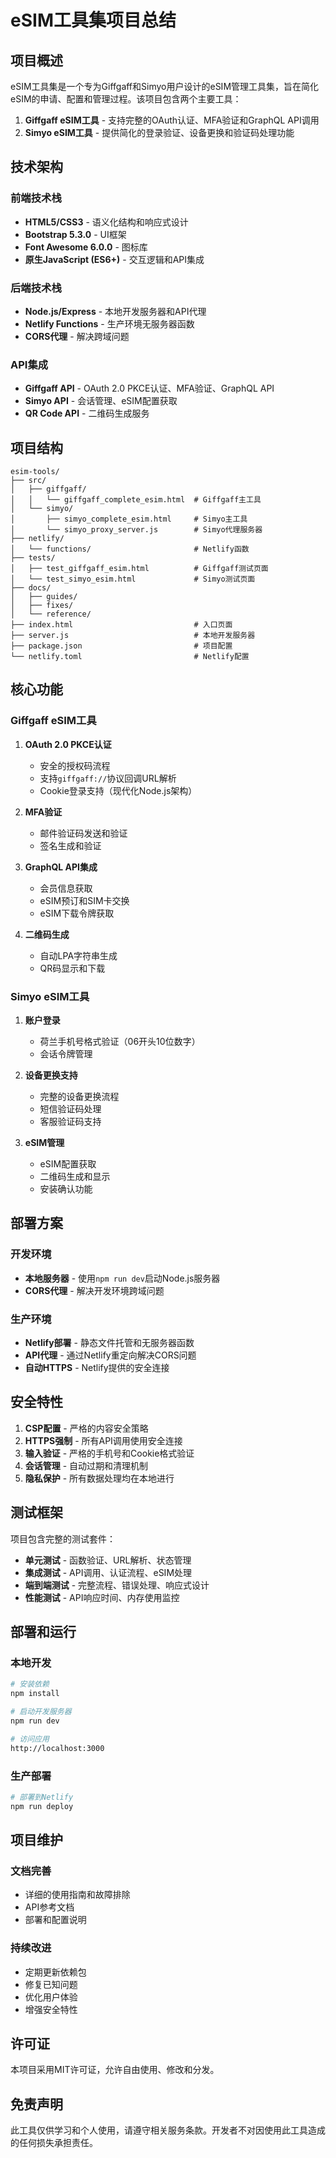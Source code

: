 # eSIM工具集项目总结

## 项目概述

eSIM工具集是一个专为Giffgaff和Simyo用户设计的eSIM管理工具集，旨在简化eSIM的申请、配置和管理过程。该项目包含两个主要工具：

1. **Giffgaff eSIM工具** - 支持完整的OAuth认证、MFA验证和GraphQL API调用
2. **Simyo eSIM工具** - 提供简化的登录验证、设备更换和验证码处理功能

## 技术架构

### 前端技术栈
- **HTML5/CSS3** - 语义化结构和响应式设计
- **Bootstrap 5.3.0** - UI框架
- **Font Awesome 6.0.0** - 图标库
- **原生JavaScript (ES6+)** - 交互逻辑和API集成

### 后端技术栈
- **Node.js/Express** - 本地开发服务器和API代理
- **Netlify Functions** - 生产环境无服务器函数
- **CORS代理** - 解决跨域问题

### API集成
- **Giffgaff API** - OAuth 2.0 PKCE认证、MFA验证、GraphQL API
- **Simyo API** - 会话管理、eSIM配置获取
- **QR Code API** - 二维码生成服务

## 项目结构

```
esim-tools/
├── src/
│   ├── giffgaff/
│   │   └── giffgaff_complete_esim.html  # Giffgaff主工具
│   └── simyo/
│       ├── simyo_complete_esim.html     # Simyo主工具
│       └── simyo_proxy_server.js        # Simyo代理服务器
├── netlify/
│   └── functions/                       # Netlify函数
├── tests/
│   ├── test_giffgaff_esim.html          # Giffgaff测试页面
│   └── test_simyo_esim.html             # Simyo测试页面
├── docs/
│   ├── guides/
│   ├── fixes/
│   └── reference/
├── index.html                           # 入口页面
├── server.js                            # 本地开发服务器
├── package.json                         # 项目配置
└── netlify.toml                         # Netlify配置
```

## 核心功能

### Giffgaff eSIM工具
1. **OAuth 2.0 PKCE认证**
   - 安全的授权码流程
   - 支持`giffgaff://`协议回调URL解析
   - Cookie登录支持（现代化Node.js架构）

2. **MFA验证**
   - 邮件验证码发送和验证
   - 签名生成和验证

3. **GraphQL API集成**
   - 会员信息获取
   - eSIM预订和SIM卡交换
   - eSIM下载令牌获取

4. **二维码生成**
   - 自动LPA字符串生成
   - QR码显示和下载

### Simyo eSIM工具
1. **账户登录**
   - 荷兰手机号格式验证（06开头10位数字）
   - 会话令牌管理

2. **设备更换支持**
   - 完整的设备更换流程
   - 短信验证码处理
   - 客服验证码支持

3. **eSIM管理**
   - eSIM配置获取
   - 二维码生成和显示
   - 安装确认功能

## 部署方案

### 开发环境
- **本地服务器** - 使用`npm run dev`启动Node.js服务器
- **CORS代理** - 解决开发环境跨域问题

### 生产环境
- **Netlify部署** - 静态文件托管和无服务器函数
- **API代理** - 通过Netlify重定向解决CORS问题
- **自动HTTPS** - Netlify提供的安全连接

## 安全特性

1. **CSP配置** - 严格的内容安全策略
2. **HTTPS强制** - 所有API调用使用安全连接
3. **输入验证** - 严格的手机号和Cookie格式验证
4. **会话管理** - 自动过期和清理机制
5. **隐私保护** - 所有数据处理均在本地进行

## 测试框架

项目包含完整的测试套件：
- **单元测试** - 函数验证、URL解析、状态管理
- **集成测试** - API调用、认证流程、eSIM处理
- **端到端测试** - 完整流程、错误处理、响应式设计
- **性能测试** - API响应时间、内存使用监控

## 部署和运行

### 本地开发
```bash
# 安装依赖
npm install

# 启动开发服务器
npm run dev

# 访问应用
http://localhost:3000
```

### 生产部署
```bash
# 部署到Netlify
npm run deploy
```

## 项目维护

### 文档完善
- 详细的使用指南和故障排除
- API参考文档
- 部署和配置说明

### 持续改进
- 定期更新依赖包
- 修复已知问题
- 优化用户体验
- 增强安全特性

## 许可证

本项目采用MIT许可证，允许自由使用、修改和分发。

## 免责声明

此工具仅供学习和个人使用，请遵守相关服务条款。开发者不对因使用此工具造成的任何损失承担责任。